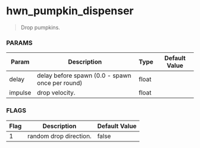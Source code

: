 # hwn_pumpkin_dispenser

> Drop pumpkins.

### PARAMS
| Param   | Description                                     | Type  | Default Value |
|---------|-------------------------------------------------|-------|---------------|
| delay   | delay before spawn (0.0 - spawn once per round) | float |               |
| impulse | drop velocity.                                  | float |               |

### FLAGS
| Flag | Description            | Default Value |
|------|------------------------|---------------|
| 1    | random drop direction. | false         |
